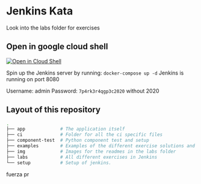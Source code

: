 # Jenkins Kata

Look into the labs folder for exercises

## Open in google cloud shell

[![Open in Cloud Shell](https://gstatic.com/cloudssh/images/open-btn.svg)](https://console.cloud.google.com/cloudshell/editor?cloudshell_git_repo=https://github.com/eficode-academy/jenkins-katas.git)

Spin up the Jenkins server by running:
`docker-compose up -d` Jenkins is running on port
8080

Username: admin Password: `7p4rk3r4qgp3c2020`
without 2020

## Layout of this repository

```bash
.
├── app             # The application itself
├── ci              # Folder for all the ci specific files
├── component-test  # Python component test and setup
├── examples        # Examples of the different exercise solutions and more.
├── img             # Images for the readmes in the labs folder
├── labs            # All different exercises in Jenkins
└── setup           # Setup of jenkins.

```
fuerza pr
